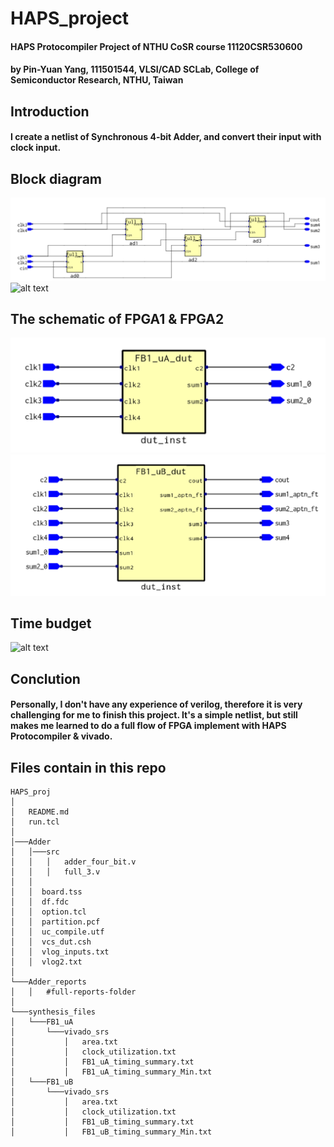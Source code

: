 # HAPS_project
#### HAPS Protocompiler Project of NTHU CoSR course 11120CSR530600
#### by Pin-Yuan Yang, 111501544, VLSI/CAD SCLab, College of Semiconductor Research, NTHU, Taiwan 


## Introduction

#### I create a netlist of Synchronous 4-bit Adder, and convert their input with clock input.

## Block diagram

![alt text](https://github.com/PYang03/HAPS_project/blob/6af9bd62f7cbbad7b2f6a66bd2d591baa4a0f90d/images/block_diagram.png)
![alt text](https://github.com/PYang03/HAPS_project/blob/6af9bd62f7cbbad7b2f6a66bd2d591baa4a0f90d/images/block_diagram_0.png)

## The schematic of FPGA1 & FPGA2

![alt text](https://github.com/PYang03/HAPS_project/blob/6af9bd62f7cbbad7b2f6a66bd2d591baa4a0f90d/images/FB1_uA.png)
![alt text](https://github.com/PYang03/HAPS_project/blob/6af9bd62f7cbbad7b2f6a66bd2d591baa4a0f90d/images/FB1_uB.png)

## Time budget

![alt text](https://github.com/PYang03/HAPS_project/blob/6af9bd62f7cbbad7b2f6a66bd2d591baa4a0f90d/images/time_budget.png)

## Conclution

#### Personally, I don't have any experience of verilog, therefore it is very challenging for me to finish this project. It's a simple netlist, but still makes me learned to do a full flow of FPGA implement with HAPS Protocompiler & vivado.
    
## Files contain in this repo
```
HAPS_proj
│
│   README.md
│   run.tcl   
│
│───Adder
│   │───src
│   │   │   adder_four_bit.v
│   │   │   full_3.v
│   │
│   │  board.tss
│   │  df.fdc
│   │  option.tcl
│   │  partition.pcf
│   │  uc_compile.utf
│   │  vcs_dut.csh
│   │  vlog_inputs.txt
│   │  vlog2.txt
│   
└───Adder_reports
│   │   #full-reports-folder
│   
└───synthesis_files
│   └───FB1_uA
│       └───vivado_srs
│           │   area.txt
│           │   clock_utilization.txt
│           │   FB1_uA_timing_summary.txt
│           │   FB1_uA_timing_summary_Min.txt
│   └───FB1_uB
│       └───vivado_srs
│           │   area.txt
│           │   clock_utilization.txt
│           │   FB1_uB_timing_summary.txt
│           │   FB1_uB_timing_summary_Min.txt
```

